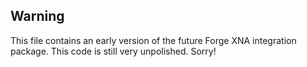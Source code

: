 ## Warning

This file contains an early version of the future Forge XNA integration package. This code is still very unpolished. Sorry!